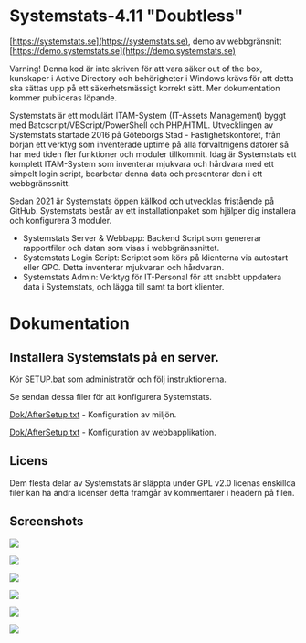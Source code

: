 # Systemstats-4.11 "Doubtless" 

[https://systemstats.se](https://systemstats.se), demo av webbgränsnitt [https://demo.systemstats.se](https://demo.systemstats.se)

Varning! Denna kod är inte skriven för att vara säker out of the box, kunskaper i Active Directory och behörigheter i Windows krävs för att detta ska sättas upp på ett säkerhetsmässigt korrekt sätt. Mer dokumentation kommer publiceras löpande. 

Systemstats är ett modulärt ITAM-System (IT-Assets Management) byggt med Batcscript/VBScript/PowerShell och PHP/HTML. Utvecklingen 
av Systemstats startade 2016 på Göteborgs Stad - Fastighetskontoret, från början ett verktyg som inventerade uptime på alla förvaltnigens datorer så har med tiden fler funktioner och moduler tillkommit. Idag är Systemstats ett komplett ITAM-System som inventerar mjukvara och hårdvara med ett simpelt login script, bearbetar denna data och presenterar den i ett webbgränssnitt.

Sedan 2021 är Systemstats öppen källkod och utvecklas fristående på GitHub. Systemstats består av ett installationpaket som hjälper dig installera och konfigurera 3 moduler. 

<ul>
<li> Systemstats Server & Webbapp: Backend Script som genererar rapportfiler och datan som visas i webbgränssnittet. </li>
<li> Systemstats Login Script: Scriptet som körs på klienterna via autostart eller GPO. Detta inventerar mjukvaran och hårdvaran. </li>
<li> Systemstats Admin: Verktyg för IT-Personal för att snabbt uppdatera data i Systemstats, och lägga till samt ta bort klienter. </li>
</ul>

# Dokumentation 

## Installera Systemstats på en server. 

Kör SETUP.bat som administratör och följ instruktionerna. 

Se sendan dessa filer för att konfigurera Systemstats. 

[Dok/AfterSetup.txt](Dok/AfterSetup.txt) - Konfiguration av miljön. 

[Dok/AfterSetup.txt](Dok/AfterSetup.txt) - Konfiguration av webbapplikation. 


## Licens
Dem flesta delar av Systemstats är släppta under GPL v2.0 licenas enskillda filer kan ha andra licenser detta framgår av kommentarer i headern på filen. 


## Screenshots

![](https://systemstats.se/img/web2.png)

![](https://systemstats.se/img/web3.png)

![](https://systemstats.se/img/web4.png)

![](https://systemstats.se/img/web1.png)

![](https://systemstats.se/img/SSA1.png)

![](https://systemstats.se/img/SSA2.png)
